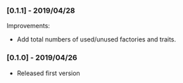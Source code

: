 ### [0.1.1] - 2019/04/28

Improvements:
- Add total numbers of used/unused factories and traits.

### [0.1.0] - 2019/04/26

- Released first version
